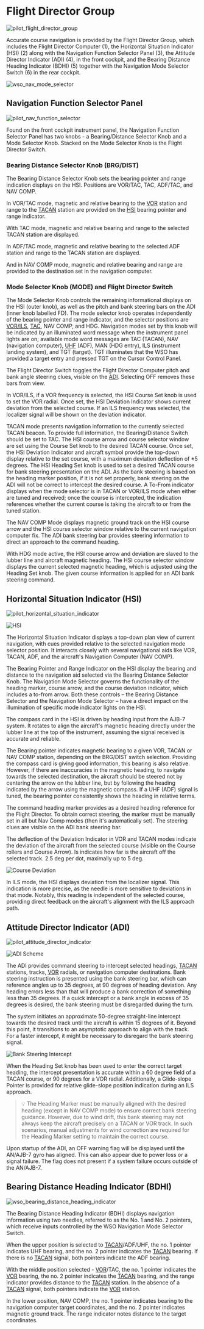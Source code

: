# Flight Director Group

![pilot_flight_director_group](../../img/pilot_flight_director_group_coloured.jpg)

Accurate course navigation is provided by
the Flight Director Group, which includes the Flight Director Computer (1), the Horizontal Situation
Indicator (HSI) (2) along with the Navigation Function Selector Panel (3), the Attitude Director
Indicator (ADI) (4), in the front cockpit, and the
Bearing Distance Heading Indicator (BDHI) (5) together with the Navigation Mode Selector Switch (6)
in the rear cockpit.

![wso_nav_mode_selector](../../img/wso_flight_director_group.jpg)

## Navigation Function Selector Panel

![pilot_nav_function_selector](../../img/pilot_nav_functiuon_selector.jpg)

Found on the front cockpit instrument panel, the Navigation Function Selector Panel has two knobs -
a Bearing/Distance Selector Knob and a Mode Selector Knob.
Stacked on the Mode Selector Knob is the Flight Director Switch.

### Bearing Distance Selector Knob (BRG/DIST)

The Bearing Distance Selector Knob sets the bearing pointer and range indication
displays on the HSI.
Positions are VOR/TAC, TAC, ADF/TAC, and NAV COMP.

In VOR/TAC mode, magnetic and relative bearing to the [VOR](vor_ils.md)
station and range to the [TACAN]((tacan.md)) station are provided on
the [HSI](../../cockpit/pilot/flight_director_group.md#horizontal-situation-indicator) bearing
pointer and range indicator.

With TAC mode, magnetic and relative bearing and range to the selected TACAN
station are displayed.

In ADF/TAC mode, magnetic and relative bearing to the selected ADF station and
range to the TACAN station are displayed.

And in NAV COMP mode, magnetic and relative bearing and range are provided to
the destination set in the navigation computer.

### Mode Selector Knob (MODE) and Flight Director Switch

The Mode Selector Knob controls the remaining informational displays on
the HSI (outer knob), as well as the pitch and bank steering bars on the ADI (inner knob
labelled FD). The mode selector knob operates independently of the bearing pointer and range
indicator, and the selector positions are [VOR/ILS](vor_ils.md), [TAC](tacan.md), NAV COMP, and HDG.
Navigation modes set by this knob will be indicated by an illuminated word message when the
instrument panel lights are on; available mode word messages are TAC (TACAN), NAV
(navigation computer), [UHF](uhf.md) (ADF), MAN (HDG entry), ILS (instrument landing
system), and TGT (target). TGT illuminates that the WSO has provided a target
entry and pressed TGT on the Cursor Control Panel.

The Flight Director Switch toggles the Flight Director Computer pitch
and bank angle steering clues, visible on
the [ADI](../../cockpit/pilot/flight_director_group.md#attitude-director-indicator). Selecting OFF
removes these bars from view.

In VOR/ILS, if a VOR frequency is selected,
the HSI Course Set knob is used to set the VOR radial. Once
set, the HSI Deviation Indicator shows current deviation from the selected course.
If an ILS frequency was selected, the localizer signal will be shown on the deviation indicator.

TACAN mode presents navigation information to the currently selected TACAN
beacon.
To provide full information, the Bearing/Distance Switch should be set to TAC.
The HSI course arrow and course selector window are set using the Course Set knob to
the desired TACAN course. Once set, the HSI Deviation Indicator and aircraft symbol
provide the top-down display relative to the set course, with a maximum
deviation deflection of ±5 degrees. The HSI Heading Set knob is used to set a
desired TACAN course for bank steering presentation on the ADI. As the bank steering
is based on the heading marker position, if it is not set properly, bank steering on the ADI will
not be correct to intercept the desired course. A To-From indicator displays when the mode selector
is in TACAN or VOR/ILS mode when either are tuned and received; once the
course is intercepted, the indication references whether the current course is taking the
aircraft to or from the tuned station.

The NAV COMP Mode displays magnetic ground track on the HSI course arrow and the HSI course
selector window relative to the current navigation computer fix. The ADI bank
steering bar provides steering information to direct an approach to the command
heading.

With HDG mode active, the HSI course arrow and deviation are slaved to the lubber
line and aircraft magnetic heading. The HSI course selector window displays the
current selected magnetic heading, which is adjusted using the Heading Set knob.
The given course information is applied for
an ADI bank steering command.

## Horizontal Situation Indicator (HSI)

![pilot_horizontal_situation_indicator](../../img/pilot_horizontal_situation_indicator.jpg)

![HSI](../../img/hsi.jpg)

The Horizontal Situation Indicator displays a top-down plan view of current
navigation, with cues provided relative to the selected navigation mode selector
position. It interacts closely with several navigational aids like VOR, TACAN, ADF,
and the aircraft's Navigation Computer (NAV COMP).

The Bearing Pointer and Range Indicator on the HSI display the bearing and distance
to the navigation aid selected via the Bearing Distance Selector Knob.
The Navigation Mode Selector governs the functionality of the heading marker,
course arrow, and the course deviation indicator, which includes a to-from arrow.
Both these controls – the Bearing Distance Selector and the Navigation Mode Selector – have
a direct impact on the illumination of specific mode indicator lights on the HSI.

The compass card in the HSI is driven by heading input from the AJB-7 system. It rotates
to align the aircraft's magnetic heading directly under the lubber line at the top of the
instrument, assuming the signal received is accurate and reliable.

The Bearing pointer indicates magnetic bearing to a given VOR, TACAN or NAV COMP station,
depending on the BRG/DIST switch selection. Providing the compass card is giving good information,
this bearing is also relative. However, if there are inaccuracies in the magnetic heading,
to navigate towards the selected destination, the aircraft should be steered not by centering
the arrow on the lubber line, but by following the heading indicated by the arrow using
the magnetic compass. If a UHF (ADF) signal is tuned, the bearing pointer consistently shows
the heading in relative terms.

The command heading marker provides as a desired heading reference for the Flight Director.
To obtain correct steering, the marker must be manually set in all but Nav Comp modes (then
it's automatically set). The steering clues are visible on the ADI bank steering bar.

The deflection of the Deviation Indicator in VOR and TACAN modes indicate the deviation of the
aircraft from the selected course (visible on the Course rollers and Course Arrow).
Is indicates how far is the aircraft off the selected track. 2.5 deg per dot, maximally
up to 5 deg.

![Course Deviation](../../img/hsi_course_deviation.jpg)

In ILS mode, the HSI displays deviation from the localizer signal. This indication is more precise,
as the needle is more sensitive to deviations in that mode. Notably, this reading is independent
of the selected course, providing direct feedback on the aircraft's alignment with the ILS
approach path.

## Attitude Director Indicator (ADI)

![pilot_attitude_director_indicator](../../img/pilot_attitude_director_indicator.jpg)

![ADI Scheme](../../img/adi_scheme.jpg)

The ADI provides command steering to intercept selected headings, [TACAN](tacan.md)
stations, tracks, [VOR](vor_ils.md) radials, or navigation computer destinations. Bank
steering instruction is presented using the bank steering bar, which can
reference angles up to 35 degrees, at 90 degrees of heading deviation. Any heading errors
less than that will produce a bank correction of something less than 35 degrees. If a quick
intercept or a bank angle in excess of 35 degrees is desired, the bank steering must
be disregarded during the turn.

The system initiates an approximate 50-degree straight-line intercept towards the desired
track until the aircraft is within 15 degrees of it. Beyond this point, it transitions
to an asymptotic approach to align with the track. For a faster intercept, it might be necessary
to disregard the bank steering signal.

![Bank Steering Intercept](../../img/bank_steering_intercept.jpg)

When the Heading Set knob has been used to enter the correct target heading, the
intercept presentation is accurate within a 60 degree field of a TACAN course,
or 90 degrees for a VOR radial. Additionally, a Glide-slope Pointer is provided
for relative glide-slope position indication during an ILS approach.

> 💡 The Heading Marker must be manually aligned with the desired heading (except in NAV COMP mode)
> to ensure correct bank steering guidance. However, due to wind drift, this bank steering
> may not always keep the aircraft precisely on a TACAN or VOR track. In such scenarios,
> manual adjustments for wind correction are required for the Heading Marker setting to maintain
> the correct course.

Upon startup of the ADI, an OFF warning flag will be displayed until the AN/AJB-7 gyro has aligned.
This can also appear due to power loss or a signal failure. The flag does not present if a system
failure occurs outside of the AN/AJB-7.

## Bearing Distance Heading Indicator (BDHI)

![wso_bearing_distance_heading_indicator](../../img/wso_bearing_distance_heading_indicator.jpg)

The Bearing Distance Heading Indicator (BDHI)
displays navigation information using two needles, referred to as the No. 1 and No. 2 pointers,
which receive inputs controlled by the WSO Navigation Mode Selector Switch.

When the upper position is selected to [TACAN](tacan.md)/ADF/UHF, the no. 1 pointer
indicates UHF bearing, and the no. 2 pointer indicates the [TACAN](tacan.md) bearing. If
there is no [TACAN](tacan.md) signal, both pointers indicate the ADF bearing.

With the middle position selected - [VOR](vor_ils.md)/TAC, the no. 1 pointer indicates
the [VOR](vor_ils.md)
bearing, the no. 2 pointer indicates the [TACAN](tacan.md) bearing, and the range indicator
provides distance to the [TACAN](tacan.md) station. In the absence of a [TACAN](tacan.md) signal,
both
pointers indicate the [VOR](vor_ils.md) station.

In the lower position, NAV COMP, the no. 1 pointer indicates bearing to the
navigation computer target coordinates, and the no. 2 pointer indicates magnetic
ground track. The range indicator notes distance to the target coordinates.
